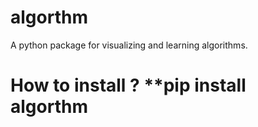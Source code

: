 
# algorthm
A python package for visualizing and learning algorithms. 

How to install ?
**pip install algorthm
=======
 
